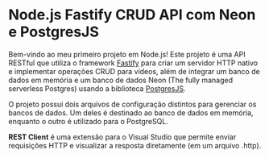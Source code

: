# Node.js Fastify CRUD API com Neon e PostgresJS

Bem-vindo ao meu primeiro projeto em Node.js! Este projeto é uma API RESTful que utiliza o framework [Fastify](https://www.fastify.io/) para criar um servidor HTTP nativo e implementar operações CRUD para vídeos, além de integrar um banco de dados em memória e um banco de dados Neon (The fully managed serverless Postgres) usando a biblioteca [PostgresJS](https://github.com/porsager/postgres).

O projeto possui dois arquivos de configuração distintos para gerenciar os bancos de dados. Um deles é destinado ao banco de dados em memória, enquanto o outro é utilizado para o PostgreSQL.

**REST Client** é uma extensão para o Visual Studio que permite enviar requisições HTTP e visualizar a resposta diretamente (em um arquivo .http).
